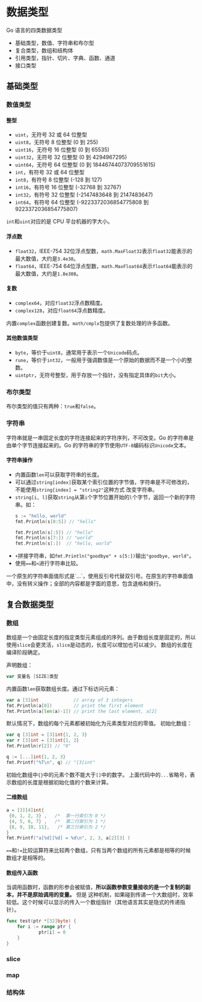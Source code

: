 # 数据类型
Go 语言的四类数据类型
- 基础类型，数值、字符串和布尔型
- 复合类型，数组和结构体
- 引用类型，指针、切片、字典、函数、通道
- 接口类型

## 基础类型
### 数值类型
#### 整型
- `uint`，无符号 32 或 64 位整型
- `uint8`，无符号 8 位整型 (0 到 255)
- `uint16`，无符号 16 位整型 (0 到 65535)
- `uint32`，无符号 32 位整型 (0 到 4294967295)
- `uint64`，无符号 64 位整型 (0 到 18446744073709551615)
- `int`，有符号 32 或 64 位整型
- `int8`，有符号 8 位整型 (-128 到 127)
- `int16`，有符号 16 位整型 (-32768 到 32767)
- `int32`，有符号 32 位整型 (-2147483648 到 2147483647)
- `int64`，有符号 64 位整型 (-9223372036854775808 到 9223372036854775807)

`int`和`uint`对应的是 CPU 平台机器的字大小。

#### 浮点数
- `float32`，IEEE-754 32位浮点型数，`math.MaxFloat32`表示`float32`能表示的最大数值，大约是`3.4e38`。
- `float64`，IEEE-754 64位浮点型数，`math.MaxFloat64`表示`float64`能表示的最大数值，大约是`1.8e308`。

#### 复数
- `complex64`，对应`float32`浮点数精度。
- `complex128`，对应`float64`浮点数精度。

内置`complex`函数创建复数。`math/cmplx`包提供了复数处理的许多函数。

#### 其他数值类型
- `byte`，等价于`uint8`，通常用于表示一个`Unicode`码点。
- `rune`，等价于`int32`，一般用于强调数值是一个原始的数据而不是一个小的整数。
- `uintptr`，无符号整型，用于存放一个指针，没有指定具体的`bit`大小。

### 布尔类型
布尔类型的值只有两种：`true`和`false`。

### 字符串
字符串就是一串固定长度的字符连接起来的字符序列，不可改变。Go 的字符串是由单个字节连接起来的。Go 的字符串的字节使用`UTF-8`编码标识`Unicode`文本。

#### 字符串操作
- 内置函数`len`可以获取字符串的长度。
- 可以通过`string[index]`获取某个索引位置的字节值，字符串是不可修改的，不能使用`string[index] = "string2"`这种方式
改变字符串。
- `string[i, l]`获取`string`从第`i`个字节位置开始的`l`个字节，返回一个新的字符串。如：
	```go
	s := "hello, world"
	fmt.Println(s[0:5]) // "hello"

	fmt.Println(s[:5]) // "hello"
  fmt.Println(s[7:]) // "world"
  fmt.Println(s[:])  // "hello, world"
	```
- `+`拼接字符串，如`fmt.Println("goodbye" + s[5:])`输出`"goodbye, world"`。
- 使用`==`和`<`进行字符串比较。

一个原生的字符串面值形式是\`...\`，使用反引号代替双引号。在原生的字符串面值中，没有转义操作；全部的内容都是字面的意思，包含退格和换行。

## 复合数据类型
### 数组
数组是一个由固定长度的指定类型元素组成的序列。由于数组长度是固定的，所以使用`slice`会更灵活，`slice`是动态的，长度可以增加也可以减少。
数组的长度在编译阶段确定。

声明数组：
```go
var 变量名 [SIZE]类型
```

内置函数`len`获取数组长度。通过下标访问元素：
```go
var a [3]int             // array of 3 integers
fmt.Println(a[0])        // print the first element
fmt.Println(a[len(a)-1]) // print the last element, a[2]
```
默认情况下，数组的每个元素都被初始化为元素类型对应的零值。
初始化数组：
```go
var q [3]int = [3]int{1, 2, 3}
var r [3]int = [3]int{1, 2}
fmt.Println(r[2]) // "0"

q := [...]int{1, 2, 3}
fmt.Printf("%T\n", q) // "[3]int"
```
初始化数组中`{}`中的元素个数不能大于`[]`中的数字。
上面代码中的`...`省略号，表示数组的长度是根据初始化值的个数来计算。

#### 二维数组
```go
a = [3][4]int{  
 {0, 1, 2, 3} ,   /*  第一行索引为 0 */
 {4, 5, 6, 7} ,   /*  第二行索引为 1 */
 {8, 9, 10, 11},   /* 第三行索引为 2 */
}
fmt.Printf("a[%d][%d] = %d\n", 2, 3, a[2][3] )
```

`==`和`!=`比较运算符来比较两个数组，只有当两个数组的所有元素都是相等的时候数组才是相等的。

#### 数组传入函数
当调用函数时，函数的形参会被赋值，**所以函数参数变量接收的是一个复制的副本，并不是原始调用的变量。** 但是
这种机制，如果碰到传递一个大数组时，效率较低。这个时候可以显示的传入一个数组指针（其他语言其实是隐式的传递指针）。
```go
func test(ptr *[32]byte) {
	for i := range ptr {
			ptr[i] = 0
	}
}
```

### slice
### map
### 结构体